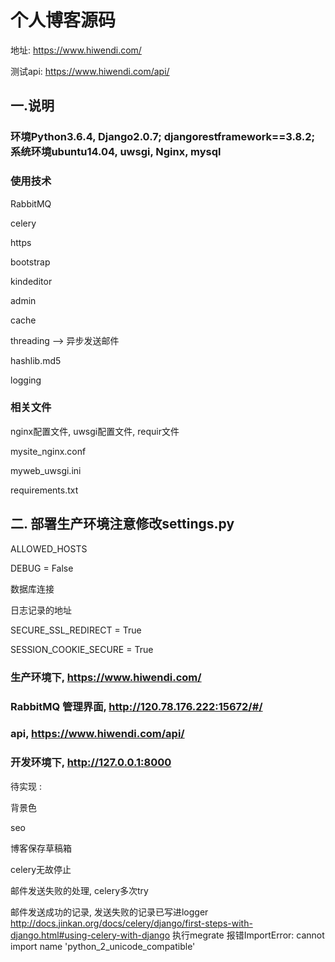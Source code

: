 # 个人博客源码
地址: https://www.hiwendi.com/

测试api: https://www.hiwendi.com/api/

## 一.说明

### 环境Python3.6.4, Django2.0.7; djangorestframework==3.8.2; 系统环境ubuntu14.04, uwsgi, Nginx, mysql


### 使用技术

RabbitMQ

celery

https

bootstrap

kindeditor

admin

cache

threading --> 异步发送邮件

hashlib.md5

logging


### 相关文件

nginx配置文件, uwsgi配置文件, requir文件

mysite_nginx.conf

myweb_uwsgi.ini

requirements.txt


## 二. 部署生产环境注意修改settings.py

ALLOWED_HOSTS

DEBUG = False

数据库连接

日志记录的地址

SECURE_SSL_REDIRECT = True

SESSION_COOKIE_SECURE = True


### 生产环境下, https://www.hiwendi.com/
### RabbitMQ 管理界面, http://120.78.176.222:15672/#/
### api, https://www.hiwendi.com/api/
### 开发环境下, http://127.0.0.1:8000


待实现 :

背景色

seo

博客保存草稿箱

celery无故停止

邮件发送失败的处理, celery多次try

邮件发送成功的记录, 发送失败的记录已写进logger
http://docs.jinkan.org/docs/celery/django/first-steps-with-django.html#using-celery-with-django
执行megrate 报错ImportError: cannot import name 'python_2_unicode_compatible'
